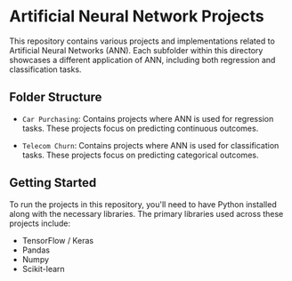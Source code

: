 # Artificial Neural Network Projects

This repository contains various projects and implementations related to Artificial Neural Networks (ANN). Each subfolder within this directory showcases a different application of ANN, including both regression and classification tasks.

## Folder Structure

- `Car Purchasing`: Contains projects where ANN is used for regression tasks. These projects focus on predicting continuous outcomes.
  
- `Telecom Churn`: Contains projects where ANN is used for classification tasks. These projects focus on predicting categorical outcomes.

## Getting Started

To run the projects in this repository, you'll need to have Python installed along with the necessary libraries. The primary libraries used across these projects include:

- TensorFlow / Keras
- Pandas
- Numpy
- Scikit-learn

